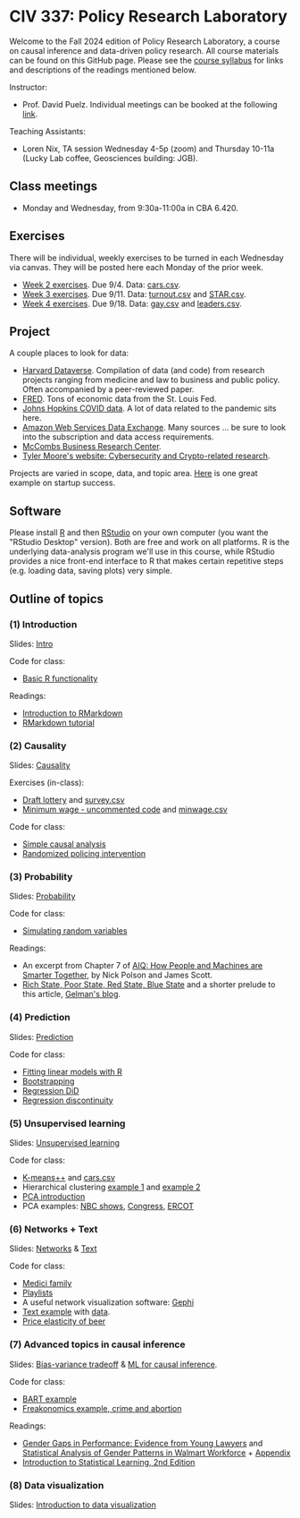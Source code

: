 # CIV 337: Policy Research Laboratory

Welcome to the Fall 2024 edition of Policy Research Laboratory, a course on causal inference and data-driven policy research.  All course materials can be found on this GitHub page.  Please see the [course syllabus](syllabus.pdf) for links and descriptions of the readings mentioned below.

Instructor:  
- Prof. David Puelz.  Individual meetings can be booked at the following [link](https://calendly.com/dpuelz).

Teaching Assistants:
- Loren Nix, TA session Wednesday 4-5p (zoom) and Thursday 10-11a (Lucky Lab coffee, Geosciences building: JGB).

## Class meetings

- Monday and Wednesday, from 9:30a-11:00a in CBA 6.420.

## Exercises

There will be individual, weekly exercises to be turned in each Wednesday via canvas.  They will be posted here each Monday of the prior week.  

- [Week 2 exercises](assignments/HW1.pdf). Due 9/4. Data: [cars.csv](data/cars.csv).
- [Week 3 exercises](assignments/HW2.pdf). Due 9/11. Data: [turnout.csv](data/turnout.csv) and [STAR.csv](data/STAR.csv).
- [Week 4 exercises](assignments/HW3.pdf). Due 9/18. Data: [gay.csv](data/gay.csv) and [leaders.csv](data/leaders.csv).
<!-- 
- [Week 5 exercises](assignments/HW4.pdf). Due 2/21. Data: [rosca.csv](data/rosca.csv) and [predimed.csv](data/predimed.csv).
- [Week 6 exercises](assignments/HW5.pdf). Due 2/28. Data: [fraud.RData](data/fraud.RData). 
- [Week 7 exercises](assignments/HW6.pdf). Due 3/6. Data: [justices.csv](data/justices.csv) and [yu2017sample.csv](data/yu2017sample.csv).
- [Week 9 exercises](assignments/HW7.pdf). Due 3/20. Data: [finlit15and18.csv](data/finlit15and18.csv) and [transfer.csv](data/transfer.csv).
- [Week 11 exercises](assignments/HW8.pdf). Due 4/3. Data: [electric-company.csv](data/electric-company.csv).
- [Week 12 exercises](assignments/HW9.pdf). Due 4/10. Data: [social_marketing.csv](data/social_marketing.csv).
- [Week 13 exercises](assignments/HW10.pdf). Due 4/17.  This homework asks for initial project summaries.
- [Week 14 exercises](assignments/HW11.pdf). Due 4/24. Data: [newspapers.RData](data/newspapers.RData). 
 -->

## Project

<!-- Details about the final project can be found [here](slides/PRL-project_midterm.pdf).

Presentation schedule is the following:

Monday (4/22)
1. Manay + Heinrick: Factors affecting tourism
2. Praneeth + Hanif: Private equity-owned hospital performance
3. Mingyang + Yu: Social and economic factors driving American marriages
4. Derek: Effect of telemedicine on patient outcomes

Monday (4/29)
1. Natalia: Impact of lobbying in Texas
2. Lucas + Kevin: Kalshi, prediction markets
3. Sarah: Public pension plans
 -->

A couple places to look for data:
- [Harvard Dataverse](https://dataverse.harvard.edu).  Compilation of data (and code) from research projects ranging from medicine and law to business and public policy.  Often accompanied by a peer-reviewed paper.
- [FRED](https://fred.stlouisfed.org).  Tons of economic data from the St. Louis Fed.
- [Johns Hopkins COVID data](https://github.com/CSSEGISandData/COVID-19).  A lot of data related to the pandemic sits here.
- [Amazon Web Services Data Exchange](https://aws.amazon.com/marketplace/search/results?category=d5a43d97-558f-4be7-8543-cce265fe6d9d&FULFILLMENT_OPTION_TYPE=DATA_EXCHANGE&filters=FULFILLMENT_OPTION_TYPE).  Many sources ... be sure to look into the subscription and data access requirements.
- [McCombs Business Research Center](https://guides.lib.utexas.edu/BRC).
- [Tyler Moore's website: Cybersecurity and Crypto-related research](https://tylermoore.ens.utulsa.edu/pub.html).

Projects are varied in scope, data, and topic area. [Here](https://charlesmiele.com/PRL.html) is one great example on startup success.

## Software

Please install [R](http://www.r-project.org) and then [RStudio](http://www.rstudio.org) on your own computer (you want the "RStudio Desktop" version).  Both are free and work on all platforms.  R is the underlying data-analysis program we'll use in this course, while RStudio provides a nice front-end interface to R that makes certain repetitive steps (e.g. loading data, saving plots) very simple.

## Outline of topics  

### (1) Introduction

Slides: [Intro](slides/PRL-intro.pdf)

Code for class:
- [Basic R functionality](code/intro.R)

Readings:  
- [Introduction to RMarkdown](http://rmarkdown.rstudio.com)  
- [RMarkdown tutorial](https://rmarkdown.rstudio.com/lesson-1.html)  

### (2) Causality

Slides: [Causality](slides/PRL-causality.pdf)

Exercises (in-class):
- [Draft lottery](code/draftlottery.md) and [survey.csv](data/survey.csv)
- [Minimum wage - uncommented code](code/causality_minwage.R) and [minwage.csv](data/minwage.csv)

Code for class:
- [Simple causal analysis](code/causality1.R)
- [Randomized policing intervention](code/causality_police.R)

### (3) Probability

Slides: [Probability](slides/PRL-probability.pdf)

Code for class:
- [Simulating random variables](code/probability.R)

Readings:  
- An excerpt from Chapter 7 of [AIQ: How People and Machines are Smarter Together](readings/AIQ_excerpt_contraceptive_effectiveness.pdf), by Nick Polson and James Scott.  
- [Rich State, Poor State, Red State, Blue State](http://www.stat.columbia.edu/~gelman/research/published/rb_qjps.pdf) and a shorter prelude to this article, [Gelman's blog](https://statmodeling.stat.columbia.edu/2005/11/07/income_matters/).

### (4) Prediction

Slides: [Prediction](slides/PRL-prediction.pdf)

Code for class:
- [Fitting linear models with R](code/linearmodels.R)
- [Bootstrapping](code/bootstrap.R)
- [Regression DiD](code/DiD.R)
- [Regression discontinuity](code/RD.R)

### (5) Unsupervised learning

Slides: [Unsupervised learning](slides/PRL-unsupervised.pdf)

Code for class:
- [K-means++](code/cars.R) and [cars.csv](data/cars.csv)
- Hierarchical clustering [example 1](code/linkage_minmax.R) and [example 2](code/hclust_examples.R)
- [PCA introduction](code/pca_intro.R)
- PCA examples: [NBC shows](code/nbc.R), [Congress](code/congress109.R), [ERCOT](code/ercot_PCA.R)

### (6) Networks + Text 

Slides: [Networks](slides/PRL-networks.pdf) & [Text](slides/PRL-text.pdf)

Code for class:
- [Medici family](code/medici.R)
- [Playlists](code/playlists.R)
- A useful network visualization software: [Gephi](https://gephi.org)
- [Text example](code/tm_examples.R) with [data](https://github.com/dpuelz/Policy-Research-Laboratory/tree/main/data/ReutersC50/C50test/SimonCowell).
- [Price elasticity of beer](code/smallbeer.R)

### (7) Advanced topics in causal inference

Slides: [Bias-variance tradeoff](slides/PRL-biasvariancetradeoff.pdf) & [ML for causal inference](slides/PRL-selectionandRIC.pdf).

Code for class:
- [BART example](code/makeBARTsim.R)
- [Freakonomics example, crime and abortion](code/levitt.R)

Readings:
- [Gender Gaps in Performance: Evidence from Young Lawyers](readings/gendergap_lawyers.pdf) and [Statistical Analysis of Gender Patterns in Walmart Workforce](readings/walmart.pdf) + [Appendix](readings/walmart_appendix.pdf)
- [Introduction to Statistical Learning, 2nd Edition](https://web.stanford.edu/~hastie/ISLR2/ISLRv2_website.pdf)

### (8) Data visualization

Slides: [Introduction to data visualization](slides/PRL-datavizslides.pdf)